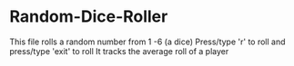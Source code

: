 # Random-Dice-Roller
This file rolls a random number from 1 -6 (a dice) 
Press/type 'r' to roll and press/type 'exit' to roll
It tracks the average roll of a player 
